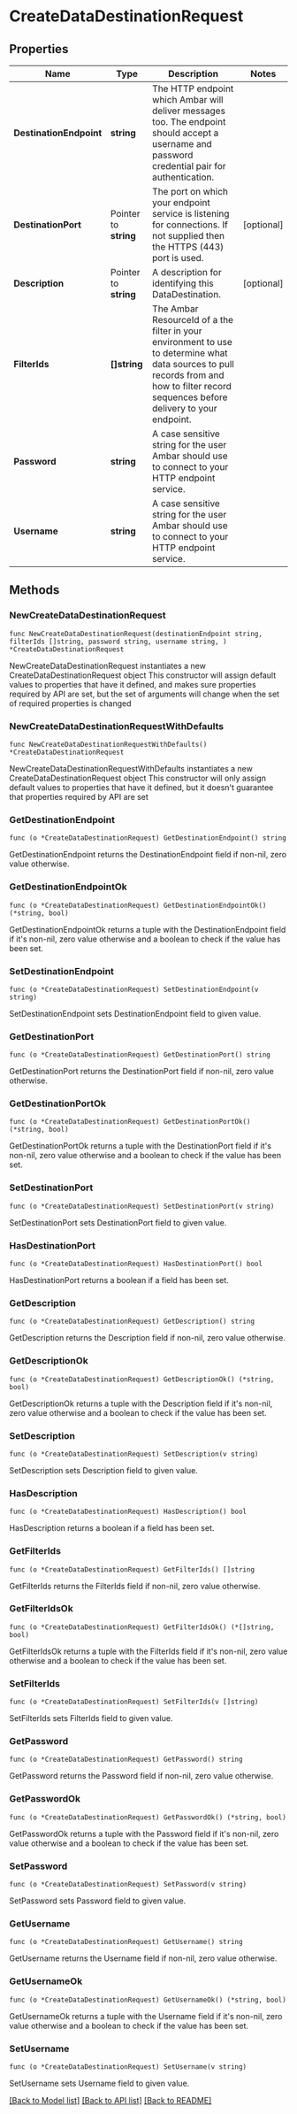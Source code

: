 # CreateDataDestinationRequest

## Properties

Name | Type | Description | Notes
------------ | ------------- | ------------- | -------------
**DestinationEndpoint** | **string** | The HTTP endpoint which Ambar will deliver messages too. The endpoint should accept a username and password credential pair for authentication. | 
**DestinationPort** | Pointer to **string** | The port on which your endpoint service is listening for connections. If not supplied then the HTTPS (443) port is used. | [optional] 
**Description** | Pointer to **string** | A description for identifying this DataDestination. | [optional] 
**FilterIds** | **[]string** | The Ambar ResourceId of a the filter in your environment to use to determine what data sources to pull records from and how to filter record sequences before delivery to your endpoint. | 
**Password** | **string** | A case sensitive string for the user Ambar should use to connect to your HTTP endpoint service. | 
**Username** | **string** | A case sensitive string for the user Ambar should use to connect to your HTTP endpoint service. | 

## Methods

### NewCreateDataDestinationRequest

`func NewCreateDataDestinationRequest(destinationEndpoint string, filterIds []string, password string, username string, ) *CreateDataDestinationRequest`

NewCreateDataDestinationRequest instantiates a new CreateDataDestinationRequest object
This constructor will assign default values to properties that have it defined,
and makes sure properties required by API are set, but the set of arguments
will change when the set of required properties is changed

### NewCreateDataDestinationRequestWithDefaults

`func NewCreateDataDestinationRequestWithDefaults() *CreateDataDestinationRequest`

NewCreateDataDestinationRequestWithDefaults instantiates a new CreateDataDestinationRequest object
This constructor will only assign default values to properties that have it defined,
but it doesn't guarantee that properties required by API are set

### GetDestinationEndpoint

`func (o *CreateDataDestinationRequest) GetDestinationEndpoint() string`

GetDestinationEndpoint returns the DestinationEndpoint field if non-nil, zero value otherwise.

### GetDestinationEndpointOk

`func (o *CreateDataDestinationRequest) GetDestinationEndpointOk() (*string, bool)`

GetDestinationEndpointOk returns a tuple with the DestinationEndpoint field if it's non-nil, zero value otherwise
and a boolean to check if the value has been set.

### SetDestinationEndpoint

`func (o *CreateDataDestinationRequest) SetDestinationEndpoint(v string)`

SetDestinationEndpoint sets DestinationEndpoint field to given value.


### GetDestinationPort

`func (o *CreateDataDestinationRequest) GetDestinationPort() string`

GetDestinationPort returns the DestinationPort field if non-nil, zero value otherwise.

### GetDestinationPortOk

`func (o *CreateDataDestinationRequest) GetDestinationPortOk() (*string, bool)`

GetDestinationPortOk returns a tuple with the DestinationPort field if it's non-nil, zero value otherwise
and a boolean to check if the value has been set.

### SetDestinationPort

`func (o *CreateDataDestinationRequest) SetDestinationPort(v string)`

SetDestinationPort sets DestinationPort field to given value.

### HasDestinationPort

`func (o *CreateDataDestinationRequest) HasDestinationPort() bool`

HasDestinationPort returns a boolean if a field has been set.

### GetDescription

`func (o *CreateDataDestinationRequest) GetDescription() string`

GetDescription returns the Description field if non-nil, zero value otherwise.

### GetDescriptionOk

`func (o *CreateDataDestinationRequest) GetDescriptionOk() (*string, bool)`

GetDescriptionOk returns a tuple with the Description field if it's non-nil, zero value otherwise
and a boolean to check if the value has been set.

### SetDescription

`func (o *CreateDataDestinationRequest) SetDescription(v string)`

SetDescription sets Description field to given value.

### HasDescription

`func (o *CreateDataDestinationRequest) HasDescription() bool`

HasDescription returns a boolean if a field has been set.

### GetFilterIds

`func (o *CreateDataDestinationRequest) GetFilterIds() []string`

GetFilterIds returns the FilterIds field if non-nil, zero value otherwise.

### GetFilterIdsOk

`func (o *CreateDataDestinationRequest) GetFilterIdsOk() (*[]string, bool)`

GetFilterIdsOk returns a tuple with the FilterIds field if it's non-nil, zero value otherwise
and a boolean to check if the value has been set.

### SetFilterIds

`func (o *CreateDataDestinationRequest) SetFilterIds(v []string)`

SetFilterIds sets FilterIds field to given value.


### GetPassword

`func (o *CreateDataDestinationRequest) GetPassword() string`

GetPassword returns the Password field if non-nil, zero value otherwise.

### GetPasswordOk

`func (o *CreateDataDestinationRequest) GetPasswordOk() (*string, bool)`

GetPasswordOk returns a tuple with the Password field if it's non-nil, zero value otherwise
and a boolean to check if the value has been set.

### SetPassword

`func (o *CreateDataDestinationRequest) SetPassword(v string)`

SetPassword sets Password field to given value.


### GetUsername

`func (o *CreateDataDestinationRequest) GetUsername() string`

GetUsername returns the Username field if non-nil, zero value otherwise.

### GetUsernameOk

`func (o *CreateDataDestinationRequest) GetUsernameOk() (*string, bool)`

GetUsernameOk returns a tuple with the Username field if it's non-nil, zero value otherwise
and a boolean to check if the value has been set.

### SetUsername

`func (o *CreateDataDestinationRequest) SetUsername(v string)`

SetUsername sets Username field to given value.



[[Back to Model list]](../README.md#documentation-for-models) [[Back to API list]](../README.md#documentation-for-api-endpoints) [[Back to README]](../README.md)


